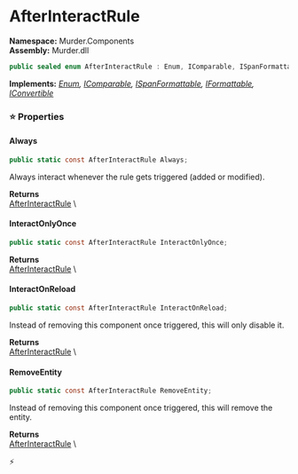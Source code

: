 # AfterInteractRule

**Namespace:** Murder.Components \
**Assembly:** Murder.dll

```csharp
public sealed enum AfterInteractRule : Enum, IComparable, ISpanFormattable, IFormattable, IConvertible
```

**Implements:** _[Enum](https://learn.microsoft.com/en-us/dotnet/api/System.Enum?view=net-7.0), [IComparable](https://learn.microsoft.com/en-us/dotnet/api/System.IComparable?view=net-7.0), [ISpanFormattable](https://learn.microsoft.com/en-us/dotnet/api/System.ISpanFormattable?view=net-7.0), [IFormattable](https://learn.microsoft.com/en-us/dotnet/api/System.IFormattable?view=net-7.0), [IConvertible](https://learn.microsoft.com/en-us/dotnet/api/System.IConvertible?view=net-7.0)_

### ⭐ Properties
#### Always
```csharp
public static const AfterInteractRule Always;
```

Always interact whenever the rule gets triggered (added or modified).

**Returns** \
[AfterInteractRule](../../Murder/Components/AfterInteractRule.html) \
#### InteractOnlyOnce
```csharp
public static const AfterInteractRule InteractOnlyOnce;
```

**Returns** \
[AfterInteractRule](../../Murder/Components/AfterInteractRule.html) \
#### InteractOnReload
```csharp
public static const AfterInteractRule InteractOnReload;
```

Instead of removing this component once triggered, this will only disable it.

**Returns** \
[AfterInteractRule](../../Murder/Components/AfterInteractRule.html) \
#### RemoveEntity
```csharp
public static const AfterInteractRule RemoveEntity;
```

Instead of removing this component once triggered, this will remove the entity.

**Returns** \
[AfterInteractRule](../../Murder/Components/AfterInteractRule.html) \


⚡